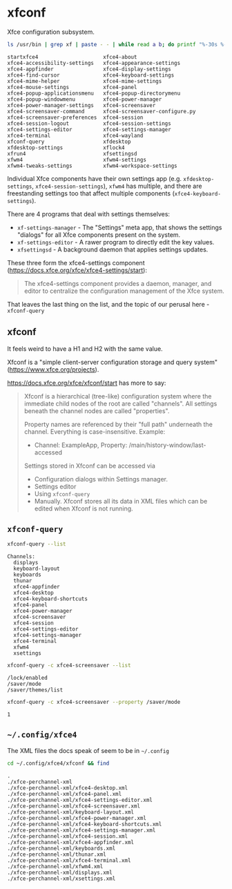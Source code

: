 # xfconf

Xfce configuration subsystem.


```bash
ls /usr/bin | grep xf | paste - - | while read a b; do printf "%-30s %-30s\n" $a $b; done
```

    startxfce4                     xfce4-about                   
    xfce4-accessibility-settings   xfce4-appearance-settings     
    xfce4-appfinder                xfce4-display-settings        
    xfce4-find-cursor              xfce4-keyboard-settings       
    xfce4-mime-helper              xfce4-mime-settings           
    xfce4-mouse-settings           xfce4-panel                   
    xfce4-popup-applicationsmenu   xfce4-popup-directorymenu     
    xfce4-popup-windowmenu         xfce4-power-manager           
    xfce4-power-manager-settings   xfce4-screensaver             
    xfce4-screensaver-command      xfce4-screensaver-configure.py
    xfce4-screensaver-preferences  xfce4-session                 
    xfce4-session-logout           xfce4-session-settings        
    xfce4-settings-editor          xfce4-settings-manager        
    xfce4-terminal                 xfce4-wayland                 
    xfconf-query                   xfdesktop                     
    xfdesktop-settings             xflock4                       
    xfrun4                         xfsettingsd                   
    xfwm4                          xfwm4-settings                
    xfwm4-tweaks-settings          xfwm4-workspace-settings      


Individual Xfce components have their own settings app (e.g. `xfdesktop-settings`, `xfce4-session-settings`), `xfwm4` has multiple, and there are freestanding settings too that affect multiple components (`xfce4-keyboard-settings`).

There are 4 programs that deal with settings themselves:

* `xf-settings-manager` - The "Settings" meta app, that shows the settings "dialogs" for all Xfce components present on the system.
* `xf-settings-editor` - A rawer program to directly edit the key values.
* `xfsettingsd` - A background daemon that applies settings updates.

These three form the xfce4-settings component (https://docs.xfce.org/xfce/xfce4-settings/start):

> The xfce4-settings component provides a daemon, manager, and editor to centralize the configuration management of the Xfce system.

That leaves the last thing on the list, and the topic of our perusal here - `xfconf-query`

## xfconf

It feels weird to have a H1 and H2 with the same value.

Xfconf is a "simple client-server configuration storage and query system" (https://www.xfce.org/projects).

https://docs.xfce.org/xfce/xfconf/start has more to say:

> Xfconf is a hierarchical (tree-like) configuration system where the immediate child nodes of the root are called "channels". All settings beneath the channel nodes are called "properties".
>
> Property names are referenced by their "full path" underneath the channel. Everything is case-insensitive. Example:
>
> * Channel: ExampleApp, Property: /main/history-window/last-accessed
>
> Settings stored in Xfconf can be accessed via
>
> - Configuration dialogs within Settings manager.
> - Settings editor
> - Using `xfconf-query`
> - Manually. Xfconf stores all its data in XML files which can be edited when Xfconf is not running.

## `xfconf-query`


```bash
xfconf-query --list
```

    Channels:
      displays
      keyboard-layout
      keyboards
      thunar
      xfce4-appfinder
      xfce4-desktop
      xfce4-keyboard-shortcuts
      xfce4-panel
      xfce4-power-manager
      xfce4-screensaver
      xfce4-session
      xfce4-settings-editor
      xfce4-settings-manager
      xfce4-terminal
      xfwm4
      xsettings



```bash
xfconf-query -c xfce4-screensaver --list
```

    /lock/enabled
    /saver/mode
    /saver/themes/list



```bash
xfconf-query -c xfce4-screensaver --property /saver/mode
```

    1


## `~/.config/xfce4`

The XML files the docs speak of seem to be in `~/.config`


```bash
cd ~/.config/xfce4/xfconf && find
```

    .
    ./xfce-perchannel-xml
    ./xfce-perchannel-xml/xfce4-desktop.xml
    ./xfce-perchannel-xml/xfce4-panel.xml
    ./xfce-perchannel-xml/xfce4-settings-editor.xml
    ./xfce-perchannel-xml/xfce4-screensaver.xml
    ./xfce-perchannel-xml/keyboard-layout.xml
    ./xfce-perchannel-xml/xfce4-power-manager.xml
    ./xfce-perchannel-xml/xfce4-keyboard-shortcuts.xml
    ./xfce-perchannel-xml/xfce4-settings-manager.xml
    ./xfce-perchannel-xml/xfce4-session.xml
    ./xfce-perchannel-xml/xfce4-appfinder.xml
    ./xfce-perchannel-xml/keyboards.xml
    ./xfce-perchannel-xml/thunar.xml
    ./xfce-perchannel-xml/xfce4-terminal.xml
    ./xfce-perchannel-xml/xfwm4.xml
    ./xfce-perchannel-xml/displays.xml
    ./xfce-perchannel-xml/xsettings.xml



```bash

```
